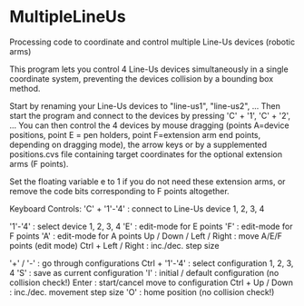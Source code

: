 # MultipleLineUs
Processing code to coordinate and control multiple Line-Us devices (robotic arms)

This program lets you control 4 Line-Us devices simultaneously in a single coordinate system, preventing the devices collision by a bounding box method.

Start by renaming your Line-Us devices to "line-us1", "line-us2", ... 
Then start the program and connect to the devices by pressing 'C' + '1', 'C' + '2', ...
You can then control the 4 devices by mouse dragging (points A=device positions, point E = pen holders, point F=extension arm end points, depending on dragging mode), the arrow keys or by a supplemented positions.cvs file containing target coordinates for the optional extension arms (F points).

Set the floating variable e to 1 if you do not need these extension arms, or remove the code bits corresponding to F points altogether.

Keyboard Controls:
'C' + '1'-'4'			        : connect to Line-Us device 1, 2, 3, 4

'1'-'4'				            : select device 1, 2, 3, 4
'E'					              : edit-mode for E points
'F'					              : edit-mode for F points
'A'					              : edit-mode for A points
Up / Down / Left / Right	: move A/E/F points (edit mode)
Ctrl + Left / Right		    : inc./dec. step size

'+' / '-'					        : go through configurations
Ctrl + '1'-'4'			      : select configuration 1, 2, 3, 4
'S'					              : save as current configuration
'I'					              : initial / default configuration (no collision check!)
Enter				              : start/cancel move to configuration
Ctrl + Up / Down		      : inc./dec. movement step size 
'O'					              : home position (no collision check!)
